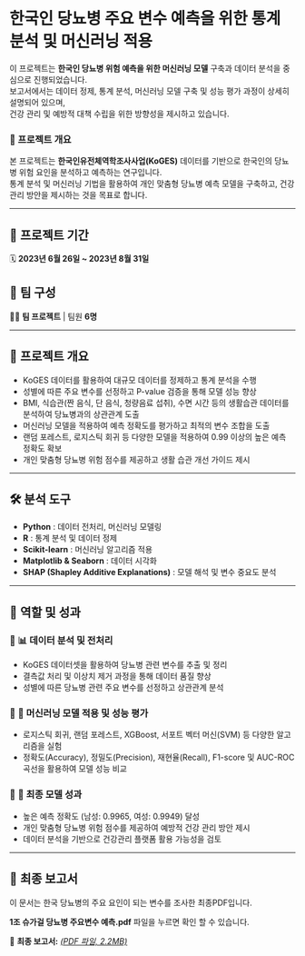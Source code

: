 # 한국인 당뇨병 주요 변수 예측을 위한 통계 분석 및 머신러닝 적용  

이 프로젝트는 **한국인 당뇨병 위험 예측을 위한 머신러닝 모델** 구축과 데이터 분석을 중심으로 진행되었습니다.  
보고서에서는 데이터 정제, 통계 분석, 머신러닝 모델 구축 및 성능 평가 과정이 상세히 설명되어 있으며,  
건강 관리 및 예방적 대책 수립을 위한 방향성을 제시하고 있습니다. 

### 📌 프로젝트 개요  
본 프로젝트는 **한국인유전체역학조사사업(KoGES)** 데이터를 기반으로 한국인의 당뇨병 위험 요인을 분석하고 예측하는 연구입니다.  
통계 분석 및 머신러닝 기법을 활용하여 개인 맞춤형 당뇨병 예측 모델을 구축하고, 건강 관리 방안을 제시하는 것을 목표로 합니다.  

---

## 📅 프로젝트 기간  
🗓 **2023년 6월 26일 ~ 2023년 8월 31일**  

## 👥 팀 구성  
👨‍💻 **팀 프로젝트** | 팀원 **6명**  

---

## 📄 프로젝트 개요  
- KoGES 데이터를 활용하여 대규모 데이터를 정제하고 통계 분석을 수행  
- 성별에 따른 주요 변수를 선정하고 P-value 검증을 통해 모델 성능 향상  
- BMI, 식습관(짠 음식, 단 음식, 청량음료 섭취), 수면 시간 등의 생활습관 데이터를 분석하여 당뇨병과의 상관관계 도출  
- 머신러닝 모델을 적용하여 예측 정확도를 평가하고 최적의 변수 조합을 도출  
- 랜덤 포레스트, 로지스틱 회귀 등 다양한 모델을 적용하여 0.99 이상의 높은 예측 정확도 확보  
- 개인 맞춤형 당뇨병 위험 점수를 제공하고 생활 습관 개선 가이드 제시  

---

## 🛠 분석 도구  
- **Python** : 데이터 전처리, 머신러닝 모델링  
- **R** : 통계 분석 및 데이터 정제  
- **Scikit-learn** : 머신러닝 알고리즘 적용  
- **Matplotlib & Seaborn** : 데이터 시각화  
- **SHAP (Shapley Additive Explanations)** : 모델 해석 및 변수 중요도 분석  

---

## 🎯 역할 및 성과  

### 📌 **📊 데이터 분석 및 전처리**  
- KoGES 데이터셋을 활용하여 당뇨병 관련 변수를 추출 및 정리  
- 결측값 처리 및 이상치 제거 과정을 통해 데이터 품질 향상  
- 성별에 따른 당뇨병 관련 주요 변수를 선정하고 상관관계 분석  

### 📌 **🤖 머신러닝 모델 적용 및 성능 평가**  
- 로지스틱 회귀, 랜덤 포레스트, XGBoost, 서포트 벡터 머신(SVM) 등 다양한 알고리즘을 실험  
- 정확도(Accuracy), 정밀도(Precision), 재현율(Recall), F1-score 및 AUC-ROC 곡선을 활용하여 모델 성능 비교  

### 📌 **📢 최종 모델 성과**  
- 높은 예측 정확도 (남성: 0.9965, 여성: 0.9949) 달성  
- 개인 맞춤형 당뇨병 위험 점수를 제공하여 예방적 건강 관리 방안 제시  
- 데이터 분석을 기반으로 건강관리 플랫폼 활용 가능성을 검토  

---

## 📄 최종 보고서  
이 문서는 한국 당뇨병의 주요 요인이 되는 변수를 조사한 최종PDF입니다.

**1조 슈가걸 당뇨병 주요변수 예측.pdf** 파일을 누르면 확인 할 수 있습니다.

<p>
    📄 <strong>최종 보고서:</strong> 
    <a href="https://github.com/kimhee02/Korean-Diabetes-Prediction/raw/main/1조%20슈가걸%20당뇨병%20주요변수%20예측.pdf" target="_blank">
        <em>(PDF 파일, 2.2MB)</em>
    </a>
</p>

 
